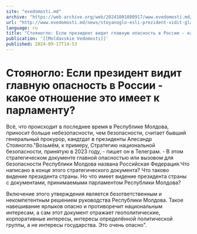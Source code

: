 ```yaml
---
site: "evedomosti.md"
archive: "https://web.archive.org/web/20241001080917/www.evedomosti.md/news/stoyanoglo-esli-prezident-vidit-glavnuyu-opasnost-v-rossii-k"
url: "http://www.evedomosti.md/news/stoyanoglo-esli-prezident-vidit-glavnuyu-opasnost-v-rossii-k"
language: ru
title: "Стояногло: Если президент видит главную опасность в России - какое отношение это имеет к парламенту?"
publication: '[[Moldavskie Vedomosti]]'
published: 2024-09-17T14:53
---
```


# Стояногло: Если президент видит главную опасность в России - какое отношение это имеет к парламенту?

Всё, что происходит в последнее время в Республике Молдова, приносит больше небезопасности, чем безопасности, считает бывший генеральный прокурор, кандтдат в президенты Алесандр Стояногло."Возьмём, к примеру, Стратегию национальной безопасности, принятую в 2023 году, - пишет он в Телеграм. - В этом стратегическом документе главной опасностью или вызовом для безопасности Республики Молдова названа Российская Федерация.Что написано в конце этого стратегического документа? Что таково видение президента страны. Но что имеет видение президента страны с документами, принимаемыми парламентом Республики Молдова?

Включение этого утверждения является безответственным и некомпетентным решением руководства Республики Молдова. Такое навешивание ярлыков опасно и противоречит национальным интересам, а сам этот документ отражает геополитические, корпоративные интересы, интересы определённой политической группы, а не интересы государства. Это очень опасно".